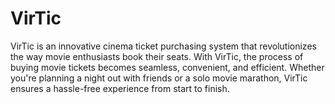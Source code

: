 # VirTic
VirTic is an innovative cinema ticket purchasing system that revolutionizes the way movie enthusiasts book their seats. With VirTic, the process of buying movie tickets becomes seamless, convenient, and efficient. Whether you're planning a night out with friends or a solo movie marathon, VirTic ensures a hassle-free experience from start to finish.
